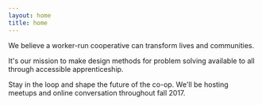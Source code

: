 ```yaml
---
layout: home
title: home
---
```


We believe a worker-run cooperative can transform lives and communities.

It's our mission to make design methods for problem solving available to all through accessible apprenticeship.

Stay in the loop and shape the future of the co-op. We'll be hosting meetups and online conversation throughout fall 2017.